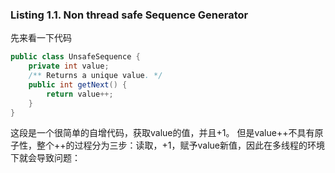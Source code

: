 ### Listing 1.1. Non thread safe Sequence Generator

先来看一下代码

```java
public class UnsafeSequence {
    private int value;
    /** Returns a unique value. */
    public int getNext() {
        return value++;
    }
}
```

这段是一个很简单的自增代码，获取value的值，并且+1。
但是value++不具有原子性，整个++的过程分为三步：读取，+1，赋予value新值，因此在多线程的环境下就会导致问题：


